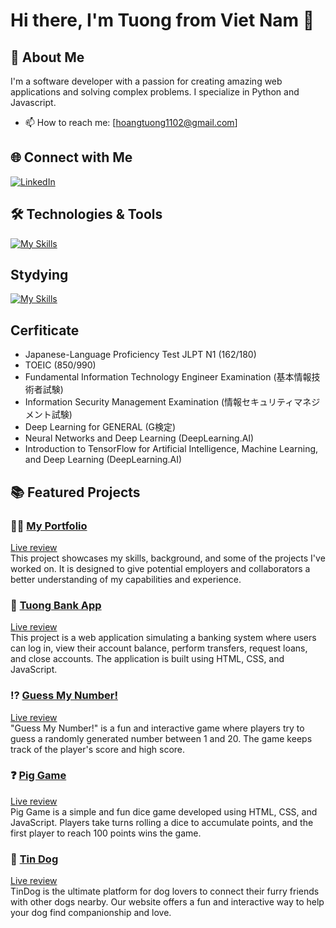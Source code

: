 # Hi there, I'm Tuong from Viet Nam 👋
<!--
![Profile Banner](https://your-banner-url.com/banner.png)
-->
## 🚀 About Me
I'm a software developer with a passion for creating amazing web applications and solving complex problems. I specialize in Python and Javascript.

- 📫 How to reach me: [hoangtuong1102@gmail.com]

## 🌐 Connect with Me
[![LinkedIn](https://img.shields.io/badge/LinkedIn-0077B5?style=for-the-badge&logo=linkedin&logoColor=white)](https://www.linkedin.com/in/nguyen-hoang-tuong-a671801b3/)


## 🛠️ Technologies & Tools
[![My Skills](https://skillicons.dev/icons?i=js,python,html,css,java,c,git,flask,tensorflow,sklearn,pytorch)](https://skillicons.dev)
## Stydying
[![My Skills](https://skillicons.dev/icons?i=react,nodejs,tailwind,sass)](https://skillicons.dev)

## Cerfiticate
+ Japanese-Language Proficiency Test JLPT N1 (162/180)
+ TOEIC (850/990)
+ Fundamental Information Technology Engineer Examination (基本情報技術者試験)
+ Information Security Management Examination (情報セキュリティマネジメント試験)　
+ Deep Learning for GENERAL (G検定)
+ Neural Networks and Deep Learning (DeepLearning.AI)
+ Introduction to TensorFlow for Artificial Intelligence, Machine Learning, and Deep Learning (DeepLearning.AI)



## 📚 Featured Projects
### :man_technologist: [My Portfolio](https://github.com/hoangtuong1102/hoangtuong-portfolio)
[Live review](https://hoangtuong1102.github.io/hoangtuong-portfolio/) <br>
This project showcases my skills, background, and some of the projects I've worked on. It is designed to give potential employers and collaborators a better understanding of my capabilities and experience.

### :bank: [Tuong Bank App](https://github.com/hoangtuong1102/tuong-bank-app)
[Live review](https://hoangtuong1102.github.io/tuong-bank-app/) <br>
This project is a web application simulating a banking system where users can log in, view their account balance, perform transfers, request loans, and close accounts. The application is built using HTML, CSS, and JavaScript.

### :interrobang: [Guess My Number!](https://github.com/hoangtuong1102/guess-number)
[Live review](https://hoangtuong1102.github.io/guess-number/) <br>
"Guess My Number!" is a fun and interactive game where players try to guess a randomly generated number between 1 and 20. The game keeps track of the player's score and high score.

### :question: [Pig Game](https://github.com/hoangtuong1102/pig-game)
[Live review](https://hoangtuong1102.github.io/pig-game/) <br>
Pig Game is a simple and fun dice game developed using HTML, CSS, and JavaScript. Players take turns rolling a dice to accumulate points, and the first player to reach 100 points wins the game.

### :couple: [Tin Dog](https://github.com/hoangtuong1102/tinder_fake)
[Live review](https://hoangtuong1102.github.io/tinder_fake/) <br>
TinDog is the ultimate platform for dog lovers to connect their furry friends with other dogs nearby. Our website offers a fun and interactive way to help your dog find companionship and love.







<!--
**hoangtuong1102/hoangtuong1102** is a ✨ _special_ ✨ repository because its `README.md` (this file) appears on your GitHub profile.

Here are some ideas to get you started:

- 🔭 I’m currently working on ...
- 🌱 I’m currently learning ...
- 👯 I’m looking to collaborate on ...
- 🤔 I’m looking for help with ...
- 💬 Ask me about ...
- 📫 How to reach me: ...
- 😄 Pronouns: ...
- ⚡ Fun fact: ...
-->
